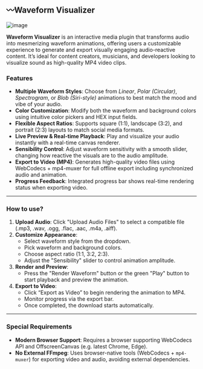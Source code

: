 ## 〰️Waveform Visualizer
![image](https://github.com/user-attachments/assets/0c1949b8-5549-42df-ac1a-b3f939e253d3)

**Waveform Visualizer** is an interactive media plugin that transforms audio into mesmerizing waveform animations, offering users a customizable experience to generate and export visually engaging audio-reactive content. It’s ideal for content creators, musicians, and developers looking to visualize sound as high-quality MP4 video clips.

### Features

- **Multiple Waveform Styles**: Choose from _Linear_, _Polar (Circular)_, _Spectrogram_, or _Blob (Siri-style)_ animations to best match the mood and vibe of your audio.
- **Color Customization**: Modify both the waveform and background colors using intuitive color pickers and HEX input fields.
- **Flexible Aspect Ratios**: Supports square (1:1), landscape (3:2), and portrait (2:3) layouts to match social media formats.
- **Live Preview & Real-time Playback**: Play and visualize your audio instantly with a real-time canvas renderer.
- **Sensibility Control**: Adjust waveform sensitivity with a smooth slider, changing how reactive the visuals are to the audio amplitude.
- **Export to Video (MP4)**: Generates high-quality video files using WebCodecs + mp4-muxer for full offline export including synchronized audio and animation.
- **Progress Feedback**: Integrated progress bar shows real-time rendering status when exporting video.

---

### How to use?

1. **Upload Audio**: Click "Upload Audio Files" to select a compatible file (.mp3, .wav, .ogg, .flac, .aac, .m4a, .aiff).
2. **Customize Appearance**:
   - Select waveform style from the dropdown.
   - Pick waveform and background colors.
   - Choose aspect ratio (1:1, 3:2, 2:3).
   - Adjust the "Sensibility" slider to control animation amplitude.
3. **Render and Preview**:
   - Press the "Render Waveform" button or the green "Play" button to start playback and preview the animation.
4. **Export to Video**:
   - Click “Export as Video” to begin rendering the animation to MP4.
   - Monitor progress via the export bar.
   - Once completed, the download starts automatically.

---

### Special Requirements

- **Modern Browser Support**: Requires a browser supporting WebCodecs API and OffscreenCanvas (e.g. latest Chrome, Edge).
- **No External FFmpeg**: Uses browser-native tools (WebCodecs + `mp4-muxer`) for exporting video and audio, avoiding external dependencies.
